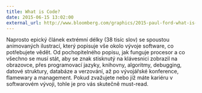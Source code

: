 ```yaml
---
title: What is Code?
date: 2015-06-15 13:02:00
external_url: http://www.bloomberg.com/graphics/2015-paul-ford-what-is-code/
---
```


Naprosto epický článek extrémní délky (38 tisíc slov) se spoustou animovaných ilustrací, který popisuje vše okolo vývoje software, co potřebujete vědět. Od pochopitelného popisu, jak funguje procesor a co všechno se musí stát, aby se znak stisknutý na klávesnici zobrazil na obrazovce, přes programovací jazyky, knihovny, algoritmy, debugging, datové struktury, databáze a verzování, až po vývojářské konference, flamewary a management. Pokud zvažujete nebo již máte kariéru v softwarovém vývoji, tohle je pro vás skutečně must-read.
